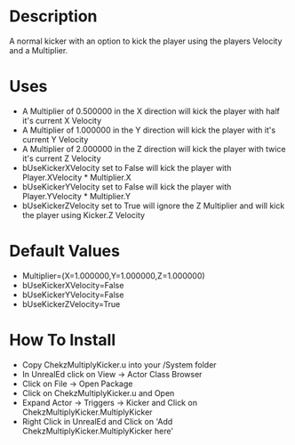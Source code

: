 Description
===============

A normal kicker with an option to kick the player using the players Velocity and a Multiplier.

Uses
===============

- A Multiplier of 0.500000 in the X direction will kick the player with half it's current X Velocity
- A Multiplier of 1.000000 in the Y direction will kick the player with it's current Y Velocity
- A Multiplier of 2.000000 in the Z direction will kick the player with twice it's current Z Velocity
- bUseKickerXVelocity set to False will kick the player with Player.XVelocity * Multiplier.X
- bUseKickerYVelocity set to False will kick the player with Player.YVelocity * Multiplier.Y
- bUseKickerZVelocity set to True will ignore the Z Multiplier and will kick the player using Kicker.Z Velocity

Default Values
===============

- Multiplier=(X=1.000000,Y=1.000000,Z=1.000000)
- bUseKickerXVelocity=False
- bUseKickerYVelocity=False
- bUseKickerZVelocity=True

How To Install
===============

- Copy ChekzMultiplyKicker.u into your <UnrealTournament>/System folder
- In UnrealEd click on View -> Actor Class Browser
- Click on File -> Open Package
- Click on ChekzMultiplyKicker.u and Open
- Expand Actor -> Triggers -> Kicker and Click on ChekzMultiplyKicker.MultiplyKicker
- Right Click in UnrealEd and Click on 'Add ChekzMultiplyKicker.MultiplyKicker here'
